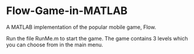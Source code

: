 # Flow-Game-in-MATLAB
A MATLAB implementation of the popular mobile game, Flow.

Run the file RunMe.m to start the game. The game contains 3 levels which you can choose from in the main menu.
